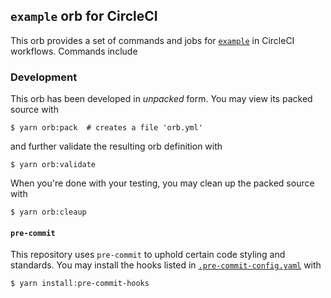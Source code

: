 `example` orb for CircleCI
--------------------------

This orb provides a set of commands and jobs for [`example`](https://example.com) in CircleCI workflows. Commands include 

### Development

This orb has been developed in _unpacked_ form. You may view its packed source with

```shell
$ yarn orb:pack  # creates a file 'orb.yml'
```

and further validate the resulting orb definition with

```shell
$ yarn orb:validate
```

When you're done with your testing, you may clean up the packed source with

```shell
$ yarn orb:cleaup
```

#### `pre-commit`

This repository uses `pre-commit` to uphold certain code styling and standards. You may install the hooks listed in [`.pre-commit-config.yaml`](.pre-commit-config.yaml) with

```shell
$ yarn install:pre-commit-hooks
```

